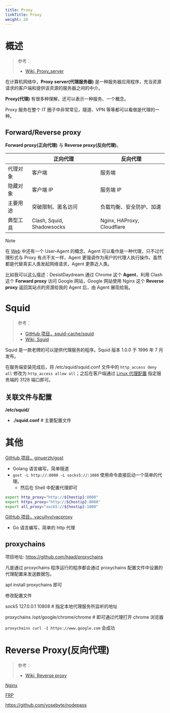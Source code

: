 ```yaml
---
title: Proxy
linkTitle: Proxy
weight: 20
---
```


# 概述

> 参考：
>
> - [Wiki, Proxy_server](https://en.wikipedia.org/wiki/Proxy_server)

在计算机网络中，**Proxy server(代理服务器)** 是一种服务器应用程序，充当资源请求的客户端和提供该资源的服务器之间的中介。

**Proxy(代理)** 有很多种理解，还可以表示一种服务、一个概念。

Proxy 服务在整个 IT 圈子中非常常见，隧道、VPN 等等都可以看做是代理的一种。

## Forward/Reverse proxy

**Forward proxy(正向代理)** 与 **Reverse proxy(反向代理)**。

|      | 正向代理                      | 反向代理                       |
| ---- | ------------------------- | -------------------------- |
| 代理对象 | 客户端                       | 服务端                        |
| 隐藏对象 | 客户端 IP                    | 服务端 IP                     |
| 主要用途 | 突破限制、匿名访问                 | 负载均衡、安全防护、加速               |
| 典型工具 | Clash, Squid, Shadowsocks | Nginx, HAProxy, Cloudflare |

> [!Note] 
> 在 [Web](docs/Web/Web.md) 中还有一个 User-Agent 的概念，Agent 可以看作是一种代理，只不过代理形式与 Proxy 有点不太一样，Agent 更强调作为用户的代理人执行操作。虽然都是代替真实人类发起网络请求，Agent 更靠近人类。
> 
> 比如我可以这么描述：DesistDaydream 通过 Chrome 这个 **Agent**，利用 Clash 这个 **Forward proxy** 访问 Google 网站，Google 网站使用 Nginx 这个 **Reverse proxy** 返回其站点的资源给我的 Agent 后，由 Agent 展现给我。

# Squid

> 参考：
>
> - [GitHub 项目，squid-cache/squid](https://github.com/squid-cache/squid)
> - [Wiki, Squid](https://en.wikipedia.org/wiki/Squid_(software))

Squid 是一款老牌的可以提供代理服务的程序。Squid 版本 1.0.0 于 1996 年 7 月发布。

在服务端安装完成后，将 /etc/squid/squid.conf 文件中的 `http_access deny all` 修改为 `http_access allow all`；之后在客户端通过 [Linux 代理配置](/docs/1.操作系统/Linux%20管理/Linux%20管理案例/Linux%20代理配置.md) 指定服务端的 3128 端口即可。

## 关联文件与配置

**/etc/squid/**

- **./squid.conf** # 主要配置文件

# 其他

[GitHub 项目，ginuerzh/gost](https://github.com/ginuerzh/gost)

- Golang 语言编写，简单隧道
- `gost -L http://:8080 -L socks5://:1080` 使用命令直接启动一个简单的代理。
  - 然后在 Shell 中配置代理即可

```bash
export http_proxy="http://${hostip}:8080"
export https_proxy="http://${hostip}:8080"
export all_proxy="sock5://${hostip}:1080"
```

[GitHub 项目，vacuityv/vacproxy](https://github.com/vacuityv/vacproxy)

- Go 语言编写，简单的 http 代理

## proxychains

项目地址: https://github.com/haad/proxychains

凡是通过 proxychains 程序运行的程序都会通过 proxychains 配置文件中设置的代理配置来发送数据包。

apt install proxychains 即可

修改配置文件

sock5 127.0.0.1 10808 # 指定本地代理服务所监听的地址

proxychains /opt/google/chrome/chrome # 即可通过代理打开 chrome 浏览器

`proxychains curl -I https://www.google.com` 会成功

# Reverse Proxy(反向代理)

> 参考：
>
> - [Wiki, Reverse proxy](https://en.wikipedia.org/wiki/Reverse_proxy)

[Nginx](docs/Web/Nginx/Nginx.md)

[FRP](docs/4.数据通信/Utility/FRP.md)

https://github.com/yosebyte/nodepass

